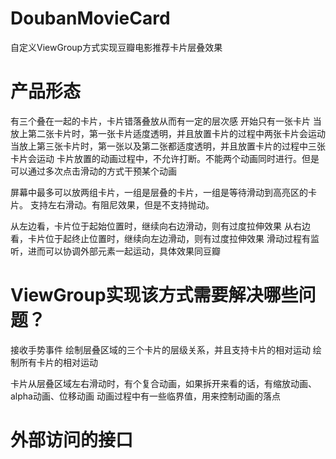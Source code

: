 # DoubanMovieCard

自定义ViewGroup方式实现豆瓣电影推荐卡片层叠效果

# 产品形态
有三个叠在一起的卡片，卡片错落叠放从而有一定的层次感
开始只有一张卡片
当放上第二张卡片时，第一张卡片适度透明，并且放置卡片的过程中两张卡片会运动
当放上第三张卡片时，第一张以及第二张都适度透明，并且放置卡片的过程中三张卡片会运动
卡片放置的动画过程中，不允许打断。不能两个动画同时进行。但是可以通过多次点击滑动的方式干预某个动画

屏幕中最多可以放两组卡片，一组是层叠的卡片，一组是等待滑动到高亮区的卡片。
支持左右滑动。有阻尼效果，但是不支持抛动。

从左边看，卡片位于起始位置时，继续向右边滑动，则有过度拉伸效果
从右边看，卡片位于起终止位置时，继续向左边滑动，则有过度拉伸效果
滑动过程有监听，进而可以协调外部元素一起运动，具体效果同豆瓣

# ViewGroup实现该方式需要解决哪些问题？
接收手势事件
绘制层叠区域的三个卡片的层级关系，并且支持卡片的相对运动
绘制所有卡片的相对运动

卡片从层叠区域左右滑动时，有个复合动画，如果拆开来看的话，有缩放动画、alpha动画、位移动画
动画过程中有一些临界值，用来控制动画的落点

# 外部访问的接口
